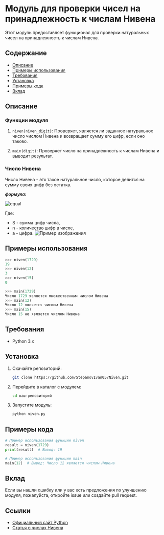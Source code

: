 # Модуль для проверки чисел на принадлежность к числам Нивена

Этот модуль предоставляет функционал для проверки натуральных чисел на принадлежность к числам Нивена.

## Содержание

- [Описание](##описание)
- [Примеры использования](##примеры-использования)
- [Требования](##требования)
- [Установка](##установка)
- [Примеры кода](##примеры-кода)
- [Вклад](##вклад)

## Описание

### Функции модуля

1. `niven(niven_digit)`: Проверяет, является ли заданное натуральное число числом Нивена и возвращает сумму его цифр, если оно таково.

2. `main(digit)`: Проверяет число на принадлежность к числам Нивена и выводит результат.

### Число Нивена

Число Нивена - это такое натуральное число, которое делится на сумму своих цифр без остатка.

**_формула:_**

![equal](https://latex.codecogs.com/svg.image?S=\sum_{i=1}^{n}a_i)

Где:
- S - сумма цифр числа,
- n - количество цифр в числе,
- a - цифра.
![Пример изображения](https://present5.com/presentation/127350_450035801/image-2.jpg)

## Примеры использования

```python
>>> niven(1729)
19
>>> niven(12)
3
>>> niven(15)
0

>>> main(1729)
Число 1729 является множественным числом Нивена
>>> main(12)
Число 12 является числом Нивена
>>> main(15)
Число 15 не является числом Нивена
```

## Требования

- Python 3.x

## Установка

1. Скачайте репозиторий:

    ```bash
    git clone https://github.com/StepanovIvan05/Niven.git
    ```

2. Перейдите в каталог с модулем:

    ```bash
    cd ваш-репозиторий
    ```

3. Запустите модуль:

    ```bash
    python niven.py
    ```

## Примеры кода

```python
# Пример использования функции niven
result = niven(1729)
print(result)  # Вывод: 19

# Пример использования функции main
main(12)  # Вывод: Число 12 является числом Нивена
```

## Вклад

Если вы нашли ошибку или у вас есть предложения по улучшению модуля, пожалуйста, откройте issue или создайте pull request.


## Ссылки

- [Официальный сайт Python](https://www.python.org/)
- [Статья о числах Нивена](https://ru.wikipedia.org/wiki/Числа_харшад)
